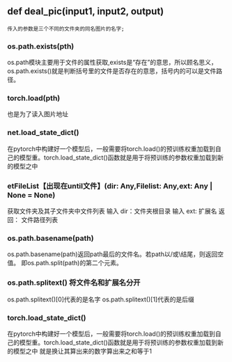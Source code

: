 
## def deal_pic(input1, input2, output)

    传入的参数是三个不同的文件夹的同名图片的名字;

### os.path.exists(pth)

os.path模块主要用于文件的属性获取,exists是“存在”的意思，所以顾名思义，os.path.exists()就是判断括号里的文件是否存在的意思，括号内的可以是文件路径。

### torch.load(pth)

也是为了读入图片地址

### net.load_state_dict()

在pytorch中构建好一个模型后，一般需要将torch.load()的预训练权重加载到自己的模型重。torch.load_state_dict()函数就是用于将预训练的参数权重加载到新的模型之中

### etFileList【出现在until文件】(dir: Any,Filelist: Any,ext: Any | None = None)

获取文件夹及其子文件夹中文件列表 输入 dir：文件夹根目录
输入 ext: 扩展名 返回： 文件路径列表

### os.path.basename(path)

os.path.basename(path)返回path最后的文件名。若path以/或\结尾，则返回空值。 即os.path.split(path)的第二个元素。

### os.path.splitext() 将文件名和扩展名分开

os.path.splitext()[0]代表的是名字
os.path.splitext()[1]代表的是后缀

### torch.load_state_dict()

在pytorch中构建好一个模型后，一般需要将torch.load()的预训练权重加载到自己的模型重。torch.load_state_dict()函数就是用于将预训练的参数权重加载到新的模型之中
就是换让其算出来的数字算出来之和等于1
